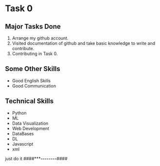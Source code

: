 # Task 0

## Major Tasks Done

1. Arrange my github account.
2. Visited documentation of github and take basic knowledge   to write and contribute.
3. Contributing  in Task 0.


## Some Other Skills
* Good English Skills
* Good Communication 

## Technical Skills 
* Python
* ML
* Data Visualization
* Web Development
* DataBases
* DL
* Javascript
* xml


just do it
####********************--------*****************####

